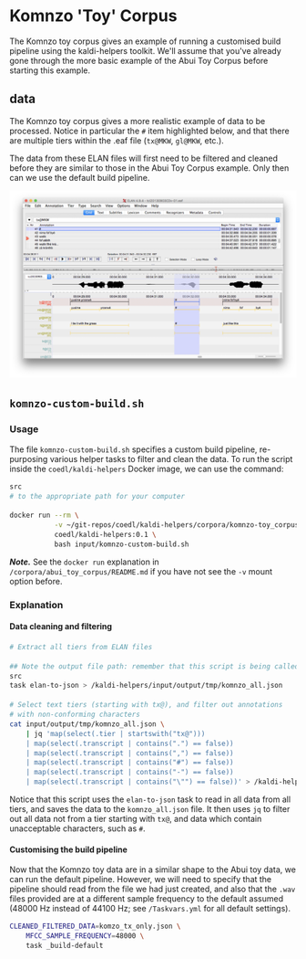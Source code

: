 # Komnzo 'Toy' Corpus

The Komnzo toy corpus gives an example of running a customised build pipeline using the kaldi-helpers toolkit. We'll assume that you've already gone through the more basic example of the Abui Toy Corpus before starting this example.

## data

The Komnzo toy corpus gives a more realistic example of data to be processed. Notice in particular the `#` item highlighted below, and that there are multiple tiers within the .eaf file (`tx@MKW`, `gl@MKW`, etc.).

The data from these ELAN files will first need to be filtered and cleaned before they are similar to those in the Abui Toy Corpus example. Only then can we use the default build pipeline.

![](../../docs/screenshots/komnzo-toy-corpus-eaf.png)

## `komnzo-custom-build.sh`

### Usage

The file `komnzo-custom-build.sh` specifies a custom build pipeline, re-purposing various helper tasks to filter and clean the data. To run the script inside the `coedl/kaldi-helpers` Docker image, we can use the command:

```bash
src
# to the appropriate path for your computer

docker run --rm \
           -v ~/git-repos/coedl/kaldi-helpers/corpora/komnzo-toy_corpus/:/kaldi-helpers/input \
           coedl/kaldi-helpers:0.1 \
           bash input/komnzo-custom-build.sh
```

***Note.*** See the `docker run` explanation in `/corpora/abui_toy_corpus/README.md` if you have not see the `-v` mount option before.

### Explanation

#### Data cleaning and filtering

```bash
# Extract all tiers from ELAN files

## Note the output file path: remember that this script is being called
src
task elan-to-json > /kaldi-helpers/input/output/tmp/komnzo_all.json

# Select text tiers (starting with tx@), and filter out annotations
# with non-conforming characters
cat input/output/tmp/komnzo_all.json \
	| jq 'map(select(.tier | startswith("tx@")))
	| map(select(.transcript | contains(".") == false))
	| map(select(.transcript | contains(",") == false))
	| map(select(.transcript | contains("#") == false))
	| map(select(.transcript | contains("-") == false))
	| map(select(.transcript | contains("\"") == false))' > /kaldi-helpers/input/output/tmp/komzo_tx_only.json

```

Notice that this script uses the `elan-to-json` task to read in all data from all tiers, and saves the data to the `komnzo_all.json` file. It then uses `jq` to filter out all data not from a tier starting with `tx@`, and data which contain unacceptable characters, such as `#`.

#### Customising the build pipeline

Now that the Komnzo toy data are in a similar shape to the Abui toy data, we can run the default pipeline. However, we will need to specify that the pipeline should read from the file we had just created, and also that the `.wav` files provided are at a different sample frequency to the default assumed (48000 Hz instead of 44100 Hz; see `/Taskvars.yml` for all default settings).

```bash
CLEANED_FILTERED_DATA=komzo_tx_only.json \
	MFCC_SAMPLE_FREQUENCY=48000 \
	task _build-default
```
